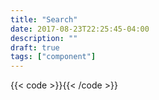 ```yaml
---
title: "Search"
date: 2017-08-23T22:25:45-04:00
description: ""
draft: true
tags: ["component"]
---
```


{{< code >}}<rhdp-search-app url="https://dcp2.jboss.org/v2/rest/search/developer_materials" oburl="/rhd-frontend/json/onebox.json"></rhdp-search-app>{{< /code >}}